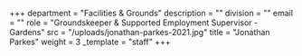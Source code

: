 +++
department = "Facilities & Grounds"
description = ""
division = ""
email = ""
role = "Groundskeeper & Supported Employment Supervisor - Gardens"
src = "/uploads/jonathan-parkes-2021.jpg"
title = "Jonathan Parkes"
weight = 3
_template = "staff"
+++

